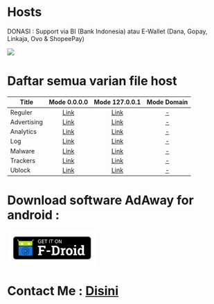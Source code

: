 # Hosts

DONASI : Support via BI (Bank Indonesia) atau E-Wallet (Dana, Gopay, Linkaja, Ovo & ShopeePay)

<img src="https://user-images.githubusercontent.com/94752371/166851078-7768997c-42dd-4cdf-b094-8fb590107a47.png" height="500" style="max-width: 100%;">

# Daftar semua varian file host
<table>
<thead>
<tr>
<th align="center">Title</th>
<th align="center">Mode 0.0.0.0</th>
<th align="center">Mode 127.0.0.1</th>
<th align="center">Mode Domain</th>
</tr>
</thead>
<tbody>
<tr>
<td>Reguler</td>
<td align="center"><a href="https://raw.githubusercontent.com/fandagroupofficial/hosts/main/pihole/reguler" rel="nofollow">Link</a></td>
<td align="center"><a href="https://raw.githubusercontent.com/fandagroupofficial/hosts/main/adaway/reguler" rel="nofollow">Link</a></td>
<td align="center"><a href="/index" rel="nofollow">-</a></td>
</tr>
<tr>
<td>Advertising</td>
<td align="center"><a href="https://raw.githubusercontent.com/fandagroupofficial/hosts/main/pihole/ads" rel="nofollow">Link</a></td>
<td align="center"><a href="https://raw.githubusercontent.com/fandagroupofficial/hosts/main/adaway/ads" rel="nofollow">Link</a></td>
<td align="center"><a href="/index" rel="nofollow">-</a></td>
</tr>
<tr>
<td>Analytics</td>
<td align="center"><a href="https://raw.githubusercontent.com/fandagroupofficial/hosts/main/pihole/analytics" rel="nofollow">Link</a></td>
<td align="center"><a href="https://raw.githubusercontent.com/fandagroupofficial/hosts/main/adaway/analytics" rel="nofollow">Link</a></td>
<td align="center"><a href="/index" rel="nofollow">-</a></td>
</tr>
<tr>
<td>Log</td>
<td align="center"><a href="https://raw.githubusercontent.com/fandagroupofficial/hosts/main/pihole/log" rel="nofollow">Link</a></td>
<td align="center"><a href="https://raw.githubusercontent.com/fandagroupofficial/hosts/main/adaway/log" rel="nofollow">Link</a></td>
<td align="center"><a href="/index" rel="nofollow">-</a></td>
</tr>
<tr>
<td>Malware</td>
<td align="center"><a href="https://raw.githubusercontent.com/fandagroupofficial/hosts/main/pihole/malware" rel="nofollow">Link</a></td>
<td align="center"><a href="https://raw.githubusercontent.com/fandagroupofficial/hosts/main/adaway/malware" rel="nofollow">Link</a></td>
<td align="center"><a href="/index" rel="nofollow">-</a></td>
</tr>
<tr>
<td>Trackers</td>
<td align="center"><a href="https://raw.githubusercontent.com/fandagroupofficial/hosts/main/pihole/trackers" rel="nofollow">Link</a></td>
<td align="center"><a href="https://raw.githubusercontent.com/fandagroupofficial/hosts/main/adaway/trackers" rel="nofollow">Link</a></td>
<td align="center"><a href="/index" rel="nofollow">-</a></td>
</tr>
<tr>
<td>Ublock</td>
<td align="center"><a href="https://raw.githubusercontent.com/fandagroupofficial/hosts/main/pihole/ublock" rel="nofollow">Link</a></td>
<td align="center"><a href="https://raw.githubusercontent.com/fandagroupofficial/hosts/main/adaway/ublock" rel="nofollow">Link</a></td>
<td align="center"><a href="/index" rel="nofollow">-</a></td>
</tr>
</tbody>
</table>

# Download software AdAway for android : 
<p dir="auto"><a href="https://app.adaway.org/adaway.apk" rel="nofollow"><img src="https://raw.githubusercontent.com/AdAway/AdAway/master/Resources/get-it-on-fdroid.png" alt="Get it on official AdAway website" height="80" style="max-width: 100%;"></a>

# Contact Me : <a href="https://linktr.ee/fandagroup" target="_blank" class="text-bold">Disini</a>

